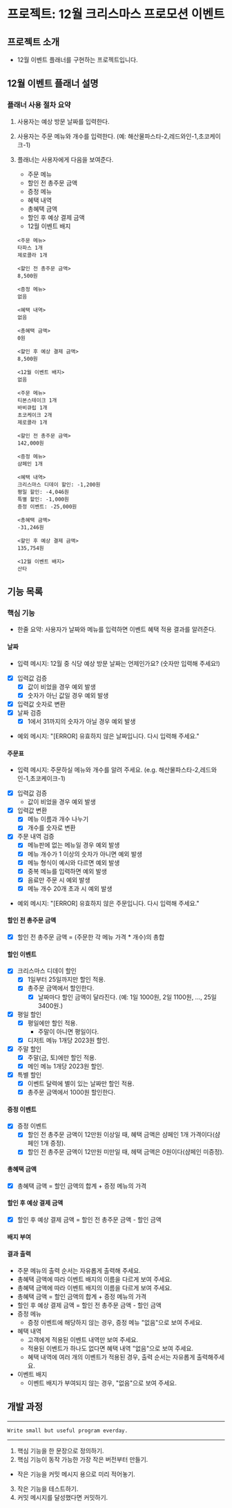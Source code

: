 # 프로젝트: 12월 크리스마스 프로모션 이벤트

## 프로젝트 소개
- 12월 이벤트 플래너를 구현하는 프로젝트입니다.

## 12월 이벤트 플래너 설명

### 플래너 사용 절차 요약
1. 사용자는 예상 방문 날짜를 입력한다.
2. 사용자는 주문 메뉴와 개수를 입력한다. (예: 해산물파스타-2,레드와인-1,초코케이크-1)
3. 플래너는 사용자에게 다음을 보여준다.
   - 주문 메뉴
   - 할인 전 총주문 금액
   - 증정 메뉴
   - 혜택 내역
   - 총혜택 금액
   - 할인 후 예상 결제 금액
   - 12월 이벤트 배지
    ``````
    <주문 메뉴>
    타파스 1개
    제로콜라 1개
    
    <할인 전 총주문 금액>
    8,500원
    
    <증정 메뉴>
    없음
    
    <혜택 내역>
    없음
    
    <총혜택 금액>
    0원
    
    <할인 후 예상 결제 금액>
    8,500원
    
    <12월 이벤트 배지>
    없음
    ``````
   
    ```````
    <주문 메뉴>
    티본스테이크 1개
    바비큐립 1개
    초코케이크 2개
    제로콜라 1개
    
    <할인 전 총주문 금액>
    142,000원
    
    <증정 메뉴>
    샴페인 1개
    
    <혜택 내역>
    크리스마스 디데이 할인: -1,200원
    평일 할인: -4,046원
    특별 할인: -1,000원
    증정 이벤트: -25,000원
    
    <총혜택 금액>
    -31,246원
    
    <할인 후 예상 결제 금액>
    135,754원
    
    <12월 이벤트 배지>
    산타
    ```````

## 기능 목록

### 핵심 기능

- 한줄 요약: 사용자가 날짜와 메뉴를 입력하면 이벤트 혜택 적용 결과를 알려준다.

#### 날짜

- 입력 메시지: 12월 중 식당 예상 방문 날짜는 언제인가요? (숫자만 입력해 주세요!)
- [x] 입력값 검증
  - [x] 값이 비었을 경우 예외 발생
  - [x] 숫자가 아닌 값일 경우 예외 발생
- [x] 입력값 숫자로 변환
- [x] 날짜 검증
  - [x] 1에서 31까지의 숫자가 아닐 경우 예외 발생
- 예외 메시지: "[ERROR] 유효하지 않은 날짜입니다. 다시 입력해 주세요."

#### 주문표

- 입력 메시지: 주문하실 메뉴와 개수를 알려 주세요. (e.g. 해산물파스타-2,레드와인-1,초코케이크-1)
- [x] 입력값 검증
  - 값이 비었을 경우 예외 발생
- [x] 입력값 변환
  - [x] 메뉴 이름과 개수 나누기
  - [x] 개수를 숫자로 변환
- [x] 주문 내역 검증
  - [x] 메뉴판에 없는 메뉴일 경우 예외 발생
  - [x] 메뉴 개수가 1 이상의 숫자가 아니면 예외 발생
  - [x] 메뉴 형식이 예시와 다르면 예외 발생
  - [x] 중복 메뉴를 입력하면 예외 발생
  - [x] 음료만 주문 시 예외 발생
  - [x] 메뉴 개수 20개 초과 시 예외 발생
- 예외 메시지: "[ERROR] 유효하지 않은 주문입니다. 다시 입력해 주세요."

#### 할인 전 총주문 금액

- [x] 할인 전 총주문 금액 = (주문한 각 메뉴 가격 * 개수)의 총합

#### 할인 이벤트

- [x] 크리스마스 디데이 할인
  - [x] 1일부터 25일까지만 할인 적용.
  - [x] 총주문 금액에서 할인한다.
    - [x] 날짜마다 할인 금액이 달라진다. (예: 1일 1000원, 2일 1100원, ..., 25일 3400원.)

- [x] 평일 할인
  - [x] 평일에만 할인 적용.
    - 주말이 아니면 평일이다.
  - [x] 디저트 메뉴 1개당 2023원 할인.

- [x] 주말 할인
  - [x] 주말(금, 토)에만 할인 적용.
  - [x] 메인 메뉴 1개당 2023원 할인.

- [x] 특별 할인
  - [x] 이벤트 달력에 별이 있는 날짜만 할인 적용.
  - [x] 총주문 금액에서 1000원 할인한다.

#### 증정 이벤트

- [x] 증정 이벤트
  - [x] 할인 전 총주문 금액이 12만원 이상일 때, 혜택 금액은 샴페인 1개 가격이다(샴페인 1개 증정).
  - [x] 할인 전 총주문 금액이 12만원 미만일 때, 헤택 금액은 0원이다(샴페인 미증정).

#### 총혜택 금액

- [x] 총혜택 금액 = 할인 금액의 합계 + 증정 메뉴의 가격

#### 할인 후 예상 결제 금액

- [x] 할인 후 예상 결제 금액 = 할인 전 총주문 금액 - 할인 금액

#### 배지 부여

#### 결과 출력

- 주문 메뉴의 출력 순서는 자유롭게 출력해 주세요.
- 총혜택 금액에 따라 이벤트 배지의 이름을 다르게 보여 주세요.
- 총혜택 금액에 따라 이벤트 배지의 이름을 다르게 보여 주세요.
- 총혜택 금액 = 할인 금액의 합계 + 증정 메뉴의 가격
- 할인 후 예상 결제 금액 = 할인 전 총주문 금액 - 할인 금액
- 증정 메뉴
  - 증정 이벤트에 해당하지 않는 경우, 증정 메뉴 "없음"으로 보여 주세요.
- 혜택 내역
  - 고객에게 적용된 이벤트 내역만 보여 주세요.
  - 적용된 이벤트가 하나도 없다면 혜택 내역 "없음"으로 보여 주세요.
  - 혜택 내역에 여러 개의 이벤트가 적용된 경우, 출력 순서는 자유롭게 출력해주세요.
- 이벤트 배지
  - 이벤트 배지가 부여되지 않는 경우, "없음"으로 보여 주세요.


## 개발 과정

#### <Programming process>

---
    Write small but useful program everday.
---

1. 핵심 기능을 한 문장으로 정의하기.
2. 핵심 기능이 동작 가능한 가장 작은 버전부터 만들기.
- 작은 기능을 커밋 메시지 용으로 미리 적어놓기.
3. 작은 기능을 테스트하기.
4. 커밋 메시지를 달성했다면 커밋하기.

